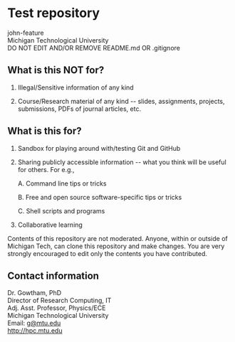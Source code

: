 Test repository        
===================

john-feature    
Michigan Technological University        
DO NOT EDIT AND/OR REMOVE README.md OR .gitignore       

What is this NOT for?
-------------------

  01. Illegal/Sensitive information of any kind

  02. Course/Research material of any kind -- slides, assignments, projects, 
      submissions, PDFs of journal articles, etc.


What is this for?
-------------------

  01. Sandbox for playing around with/testing Git and GitHub

  02. Sharing publicly accessible information -- what you think will be useful
      for others. For e.g., 

      A. Command line tips or tricks

      B. Free and open source software-specific tips or tricks

      C. Shell scripts and programs

  03. Collaborative learning

Contents of this repository are not moderated. Anyone, within or outside of Michigan Tech, can clone this repository and make changes. You are very strongly encouraged to edit only the contents you have contributed.


Contact information
-------------------

Dr. Gowtham, PhD            
Director of Research Computing, IT           
Adj. Asst. Professor, Physics/ECE              
Michigan Technological University               
Email: g@mtu.edu           
http://hpc.mtu.edu              
